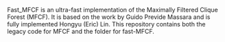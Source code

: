 Fast_MFCF is an ultra-fast implementation of the Maximally Filtered Clique Forest (MFCF). It is based on the work by Guido Previde Massara and is fully implemented Hongyu (Eric) Lin. 
This repository contains both the legacy code for MFCF and the folder for fast-MFCF.
